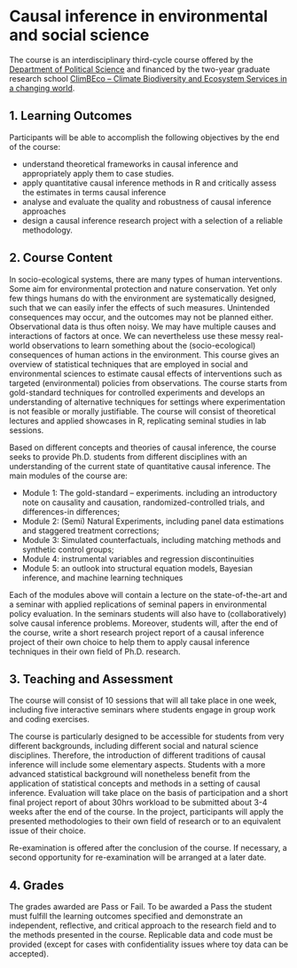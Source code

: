 # Causal inference in environmental and social science

The course is an interdisciplinary third-cycle course offered by the [Department of Political Science](https://www.svet.lu.se/en/) and financed by the two-year graduate research school [ClimBEco – Climate Biodiversity and Ecosystem Services in a changing world](https://www.cec.lu.se/education/postgraduate-studies/climbeco).

## 1. Learning Outcomes
Participants will be able to accomplish the following objectives by the end of the course:

-	understand theoretical frameworks in causal inference and appropriately apply them to case studies.
-	apply quantitative causal inference methods in R and critically assess the estimates in terms causal inference
-	analyse and evaluate the quality and robustness of causal inference approaches
-	design a causal inference research project with a selection of a reliable methodology.

## 2. Course Content

In socio-ecological systems, there are many types of human interventions. Some aim for environmental protection and nature conservation. Yet only few things humans do with the environment are systematically designed, such that we can easily infer the effects of such measures. Unintended consequences may occur, and the outcomes may not be planned either. Observational data is thus often noisy. We may have multiple causes and interactions of factors at once. We can nevertheless use these messy real-world observations to learn something about the (socio-ecological) consequences of human actions in the environment.
This course gives an overview of statistical techniques that are employed in social and environmental sciences to estimate causal effects of interventions such as targeted (environmental) policies from observations. The course starts from gold-standard techniques for controlled experiments and develops an understanding of alternative techniques for settings where experimentation is not feasible or morally justifiable. The course will consist of theoretical lectures and applied showcases in R, replicating seminal studies in lab sessions.

Based on different concepts and theories of causal inference, the course seeks to provide Ph.D. students from different disciplines with an understanding of the current state of quantitative causal inference. The main modules of the course are:

-	Module 1: The gold-standard – experiments. including an introductory note on causality and causation, randomized-controlled trials, and differences-in differences;
-	Module 2: (Semi) Natural Experiments, including panel data estimations and staggered treatment corrections;
-	Module 3: Simulated counterfactuals, including matching methods and synthetic control groups;
-	Module 4: instrumental variables and regression discontinuities
-	Module 5: an outlook into structural equation models, Bayesian inference, and machine learning techniques

Each of the modules above will contain a lecture on the state-of-the-art and a seminar with applied replications of seminal papers in environmental policy evaluation. In the seminars students will also have to (collaboratively) solve causal inference problems. Moreover, students will, after the end of the course, write a short research project report of a causal inference project of their own choice to help them to apply causal inference techniques in their own field of Ph.D. research.

## 3. Teaching and Assessment
The course will consist of 10 sessions that will all take place in one week, including five interactive seminars where students engage in group work and coding exercises.

The course is particularly designed to be accessible for students from very different backgrounds, including different social and natural science disciplines. Therefore, the introduction of different traditions of causal inference will include some elementary aspects. Students with a more advanced statistical background will nonetheless benefit from the application of statistical concepts and methods in a setting of causal inference.
Evaluation will take place on the basis of participation and a short final project report of about 30hrs workload to be submitted about 3-4 weeks after the end of the course. In the project, participants will apply the presented methodologies to their own field of research or to an equivalent issue of their choice.

Re-examination is offered after the conclusion of the course. If necessary, a second opportunity for re-examination will be arranged at a later date.

## 4. Grades
The grades awarded are Pass or Fail. To be awarded a Pass the student must fulfill the learning outcomes specified and demonstrate an independent, reflective, and critical approach to the research field and to the methods presented in the course. Replicable data and code must be provided (except for cases with confidentiality issues where toy data can be accepted).
